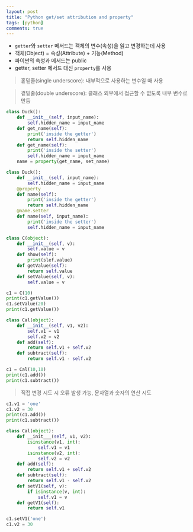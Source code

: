```yaml
---
layout: post
title: "Python get/set attribution and property"
tags: [python]
comments: true
---
```


- `getter`와 `setter` 메서드는 객체의 변수(속성)을 읽고 변경하는데 사용
- 객체(Object) = 속성(Attribute) + 기능(Method)
- 파이썬의 속성과 메서드는 public
- getter, setter 메서드 대신 `property`를 사용

> 홑밑줄(single underscore): 내부적으로 사용하는 변수일 때 사용

> 곁밑줄(double underscore): 클래스 외부에서 접근할 수 없도록 내부 변수로 만듬

```python
class Duck():
    def __init__(self, input_name):
        self.hidden_name = input_name
    def get_name(self):
        print('inside the getter')
        return self.hidden_name
    def get_name(self):
        print('inside the setter')
        self.hidden_name = input_name
    name = property(get_name, set_name)

class Duck():
    def __init__(self, input_name):
        self.hidden_name = input_name
    @property
    def name(self):
        print('inside the getter')
        return self.hidden_name
    @name.setter
    def name(self, input_name):
        print('inside the setter')
        self.hidden_name = input_name
 ```       

```python
class C(object):
    def __init__(self, v):
        self.value = v
    def show(self):
        print(slef.value)
    def getValue(self):
        return self.value
    def setValue(self, v):
        self.value = v

c1 = C(10)
print(c1.getValue())
c1.setValue(20)
print(c1.getValue())
```


```python
class Cal(object):
    def __init__(self, v1, v2):
        self.v1 = v1
        self.v2 = v2
    def add(self):
        return self.v1 + self.v2
    def subtract(self):
        return self.v1 - self.v2

c1 = Cal(10,10)
print(c1.add())
print(c1.subtract())
```

> 직접 변경 시도 시 오류 발생 가능, 문자열과 숫자의 연산 시도

```python
c1.v1 = 'one'
c1.v2 = 30
print(c1.add())
print(c1.subtract())
```

```python
class Cal(object):
    def __init___(self, v1, v2):
        isinstance(v1, int):
            self.v1 = v1
        isinstance(v2, int):
            self.v2 = v2
    def add(self):
        return self.v1 + self.v2
    def subtract(self):
        return self.v1 - self.v2
    def setV1(self, v):
        if isinstance(v, int):
            self.v1 = v
    def getV1(self):
        return self.v1

c1.setV1('one')
c1.v2 = 30
```
